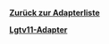 [**Zurück zur Adapterliste**](/adapterref/adapterliste.md)

[**Lgtv11-Adapter**](/adapterref/docs/iobroker.lgtv11/de/README.md)